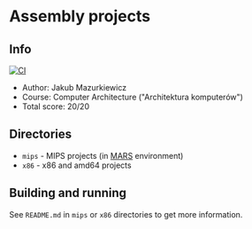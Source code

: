 # Assembly projects

## Info

[![CI](https://github.com/JMazurkiewicz/ARKO-assembly/actions/workflows/CI.yaml/badge.svg)](https://github.com/JMazurkiewicz/ARKO-assembly/actions/workflows/CI.yaml)

* Author: Jakub Mazurkiewicz
* Course: Computer Architecture ("Architektura komputerów")
* Total score: 20/20

## Directories

* `mips` - MIPS projects (in [MARS](http://courses.missouristate.edu/kenvollmar/mars/) environment)
* `x86` - x86 and amd64 projects

## Building and running

See `README.md` in `mips` or `x86` directories to get more information.
